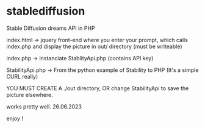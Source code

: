 # stablediffusion
Stable Diffusion dreams API in PHP

index.html -> jquery front-end where you enter your prompt, which calls index.php and display the picture in out/ directory (must be writeable)

index.php -> instanciate StablityApi.php (contains API key)

StabilityApi.php -> From the python example of Stability to PHP (It's a simple CURL really)

YOU MUST CREATE A ./out directory, OR change StabilityApi to save the picture elsewhere.

works pretty well. 26.06.2023


enjoy ! 


